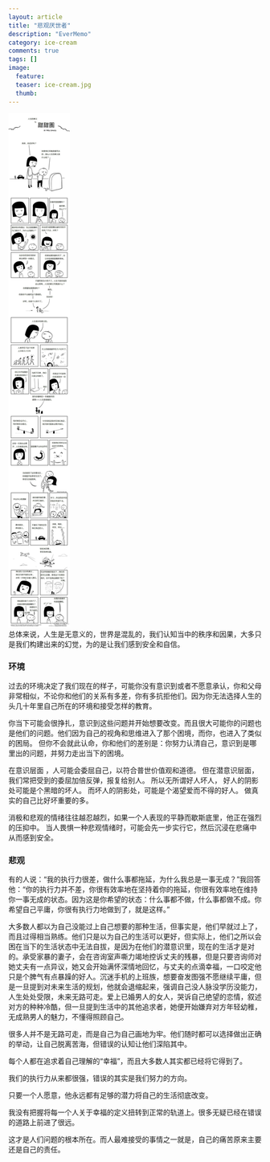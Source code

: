 ```yaml
---
layout: article
title: "悲观厌世者"            
description: "EverMemo"            
category: ice-cream
comments: true
tags: []
image:
  feature:
  teaser: ice-cream.jpg
  thumb:
---
```

![](/images/blog/negitive.jpg)  
总体来说，人生是无意义的，世界是混乱的，我们认知当中的秩序和因果，大多只是我们构建出来的幻觉，为的是让我们感到安全和自信。


### 环境
过去的环境决定了我们现在的样子，可能你没有意识到或者不愿意承认，你和父母非常相似，不论你和他们的关系有多差，你有多抗拒他们。因为你无法选择人生的头几十年里自己所在的环境和接受怎样的教育。

你当下可能会很挣扎，意识到这些问题并开始想要改变。而且很大可能你的问题也是他们的问题。他们因为自己的视角和思维进入了那个困境，而你，也进入了类似的困局。
但你不会就此认命，你和他们的差别是：你努力认清自己，意识到是哪里出的问题，并努力走出当下的困境。

在意识层面 ，人可能会委屈自己，以符合普世价值观和道德。
但在潜意识层面，我们常把受到的委屈加倍反弹，报复给别人。
所以无所谓好人坏人，
好人的阴影处可能是个黑暗的坏人。
而坏人的阴影处，可能是个渴望爱而不得的好人。
做真实的自己比好坏重要的多。

消极和悲观的情绪往往越忍越烈，如果一个人表现的平静而歇斯底里，他正在强烈的压抑中。
当人畏惧一种悲观情绪时，可能会先一步实行它，然后沉浸在悲痛中从而感到安全。

### 悲观
有的人说：“我的执行力很差，做什么事都拖延，为什么我总是一事无成？”我回答他：“你的执行力并不差，你很有效率地在坚持着你的拖延，你很有效率地在维持你一事无成的状态。因为这是你希望的状态：什么事都不做，什么事都做不成。你希望自己平庸，你很有执行力地做到了，就是这样。”

大多数人都以为自己没能过上自己想要的那种生活，但事实是，他们早就过上了，而且过得相当熟练。他们只是以为自己的生活可以更好，但实际上，他们之所以会困在当下的生活状态中无法自拔，是因为在他们的潜意识里，现在的生活才是对的。承受家暴的妻子，会在咨询室声嘶力竭地控诉丈夫的残暴，但是只要咨询师对她丈夫有一点异议，她又会开始满怀深情地回忆，与丈夫的点滴幸福，一口咬定他只是个脾气有点暴躁的好人。沉迷手机的上班族，想要奋发图强不愿继续平庸，但是一旦提到对未来生活的规划，他就会退缩起来，强调自己没人脉没学历没能力，人生处处受限，未来无路可走。爱上已婚男人的女人，哭诉自己绝望的恋情，叙述对方的种种冷酷，但一旦提到生活中的其他追求者，她便开始嫌弃对方年轻幼稚，无成熟男人的魅力，不懂得照顾自己。

很多人并不是无路可走，而是自己为自己画地为牢。他们随时都可以选择做出正确的举动，让自己脱离苦海，但错误的认知让他们深陷其中。

每个人都在追求着自己理解的“幸福”，而且大多数人其实都已经将它得到了。

我们的执行力从来都很强，错误的其实是我们努力的方向。

只要一个人愿意，他永远都有足够的潜力将自己的生活彻底改变。

我没有把握将每一个人关于幸福的定义扭转到正常的轨道上。很多无疑已经在错误的道路上前进了很远。

这才是人们问题的根本所在。而人最难接受的事情之一就是，自己的痛苦原来主要还是自己的责任。
